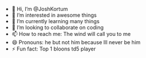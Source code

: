 - 👋 Hi, I’m @JoshKortum
- 👀 I’m interested in awesome things
- 🌱 I’m currently learning many things
- 💞️ I’m looking to collaborate on coding
- 📫 How to reach me: The wind will call you to me
- 😄 Pronouns: he but not him because Ill never be him
- ⚡ Fun fact: Top 1 bloons td5 player

<!---
JoshKortum/JoshKortum is a ✨ special ✨ repository because its `README.md` (this file) appears on your GitHub profile.
You can click the Preview link to take a look at your changes.
--->
